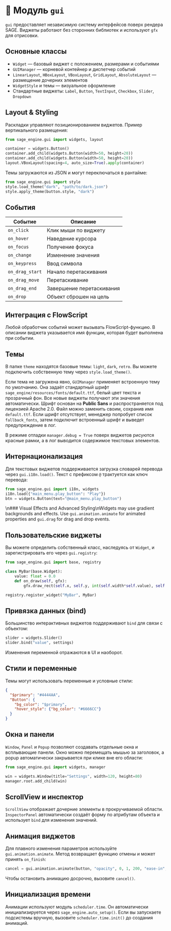 # 📘 Модуль `gui`

`gui` предоставляет независимую систему интерфейсов поверх рендера SAGE. Виджеты работают без сторонних библиотек и используют `gfx` для отрисовки.

## Основные классы
- `Widget` — базовый виджет с положением, размерами и событиями
- `GUIManager` — корневой контейнер и диспетчер событий
- `LinearLayout`, `HBoxLayout`, `VBoxLayout`, `GridLayout`, `AbsoluteLayout` — размещение дочерних элементов
- `WidgetStyle` и темы — визуальное оформление
- Стандартные виджеты: `Label`, `Button`, `TextInput`, `Checkbox`, `Slider`, `Dropdown`

## Layout & Styling

Раскладки управляют позиционированием виджетов. Пример вертикального размещения:
```python
from sage_engine.gui import widgets, layout

container = widgets.Button()
container.add_child(widgets.Button(width=50, height=20))
container.add_child(widgets.Button(width=50, height=20))
layout.VBoxLayout(spacing=4, auto_size=True).apply(container)
```
Темы загружаются из JSON и могут переключаться в рантайме:
```python
from sage_engine.gui import style
style.load_theme("dark", "path/to/dark.json")
style.apply_theme(button.style, "dark")
```

## События
| Событие     | Описание               |
|-------------|-----------------------|
| `on_click`  | Клик мыши по виджету   |
| `on_hover`  | Наведение курсора      |
| `on_focus`  | Получение фокуса       |
| `on_change` | Изменение значения     |
| `on_keypress` | Ввод символа         |
| `on_drag_start` | Начало перетаскивания |
| `on_drag_move` | Перетаскивание        |
| `on_drag_end` | Завершение перетаскивания |
| `on_drop` | Объект сброшен на цель |

## Интеграция с FlowScript
Любой обработчик событий может вызывать FlowScript-функцию. В описании виджета указывается имя функции, которая будет выполнена при событии.

## Темы
В папке `theme` находятся базовые темы: `light`, `dark`, `retro`. Вы можете подключить собственную тему через `style.load_theme()`.

Если тема не загружена явно, `GUIManager` применяет встроенную тему по умолчанию. Она задаёт стандартный шрифт `sage_engine/resources/fonts/default.ttf`, белый цвет текста и прозрачный фон. Все новые виджеты получают эти значения автоматически. Шрифт основан на **Public Sans** и распространяется под лицензией Apache 2.0. Файл можно заменить своим, сохранив имя `default.ttf`. Если шрифт отсутствует, менеджер попробует список `fallback_fonts`, затем подключит встроенный шрифт и выведет предупреждение в лог.

В режиме отладки `manager.debug = True` поверх виджетов рисуются красные рамки, а в лог выводится содержимое текстовых элементов.

## Интернационализация
Для текстовых виджетов поддерживается загрузка словарей перевода через `gui.i18n.load()`.
Текст с префиксом `@` трактуется как ключ перевода:
```python
from sage_engine.gui import i18n, widgets
i18n.load({"main_menu.play_button": "Play"})
btn = widgets.Button(text="@main_menu.play_button")
```

\n### Visual Effects and Advanced Styling\nWidgets may use gradient backgrounds and effects. Use `gui.animation.animate` for animated properties and `gui.drag` for drag and drop events.

## Пользовательские виджеты
Вы можете определить собственный класс, наследуясь от `Widget`, и зарегистрировать его через `gui.registry`:
```python
from sage_engine.gui import base, registry

class MyBar(base.Widget):
    value: float = 0.0
    def on_draw(self, gfx):
        gfx.draw_rect(self.x, self.y, int(self.width*self.value), self.height, (0,255,0,255))

registry.register_widget("MyBar", MyBar)
```

## Привязка данных (bind)
Большинство интерактивных виджетов поддерживают `bind` для связи с объектом:
```python
slider = widgets.Slider()
slider.bind("value", settings)
```
Изменения переменной отражаются в UI и наоборот.

## Стили и переменные
Темы могут использовать переменные и условные стили:
```json
{
  "$primary": "#4444AA",
  "Button": {
    "bg_color": "$primary",
    "hover_style": {"bg_color": "#6666CC"}
  }
}
```

## Окна и панели
`Window`, `Panel` и `Popup` позволяют создавать отдельные окна и всплывающие панели. Окно можно перемещать мышью за заголовок, а popup автоматически закрывается при клике вне его области:
```python
from sage_engine.gui import widgets, manager

win = widgets.Window(title="Settings", width=120, height=80)
manager.root.add_child(win)
```

## ScrollView и инспектор
`ScrollView` отображает дочерние элементы в прокручиваемой области. `InspectorPanel` автоматически создаёт форму по атрибутам объекта и использует `bind` для изменения значений.

## Анимация виджетов
Для плавного изменения параметров используйте `gui.animation.animate`. Метод возвращает функцию отмены и может принять `on_finish`:

```python
cancel = gui.animation.animate(button, "opacity", 0, 1, 200, "ease-in", on_finish=lambda: print("done"))
```
Чтобы остановить анимацию досрочно, вызовите `cancel()`.

## Инициализация времени
Анимации используют модуль `scheduler.time`. Он автоматически инициализируется через `sage_engine.auto_setup()`. Если вы запускаете подсистемы вручную, вызовите `scheduler.time.init()` до создания анимаций.
